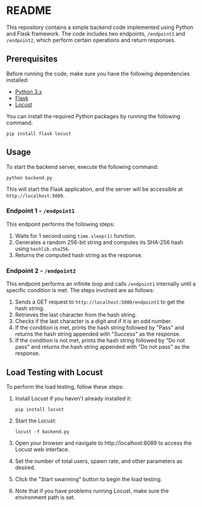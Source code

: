 README
===================

This repository contains a simple backend code implemented using Python and Flask framework. The code includes two endpoints, `/endpoint1` and `/endpoint2`, which perform certain operations and return responses.

Prerequisites
-------------

Before running the code, make sure you have the following dependencies installed:

*   [Python 3.x](https://www.python.org/)
*   [Flask](https://flask.palletsprojects.com/en/2.3.x/)
*   [Locust](https://locust.io/)

You can install the required Python packages by running the following command:

    pip install flask locust

Usage
-----

To start the backend server, execute the following command:

    python backend.py

This will start the Flask application, and the server will be accessible at `http://localhost:5000`.

### Endpoint 1 - `/endpoint1`

This endpoint performs the following steps:

1.  Waits for 1 second using `time.sleep(1)` function.
2.  Generates a random 256-bit string and computes its SHA-256 hash using `hashlib.sha256`.
3.  Returns the computed hash string as the response.

### Endpoint 2 - `/endpoint2`

This endpoint performs an infinite loop and calls `/endpoint1` internally until a specific condition is met. The steps involved are as follows:

1.  Sends a GET request to `http://localhost:5000/endpoint1` to get the hash string.
2.  Retrieves the last character from the hash string.
3.  Checks if the last character is a digit and if it is an odd number.
4.  If the condition is met, prints the hash string followed by "Pass" and returns the hash string appended with "Success" as the response.
5.  If the condition is not met, prints the hash string followed by "Do not pass" and returns the hash string appended with "Do not pass" as the response.


Load Testing with Locust
-----

To perform the load testing, follow these steps:

1.  Install Locust if you haven't already installed it:

        pip install locust

2.  Start the Locust:
        
        locust -f backend.py

3. Open your browser and navigate to http://localhost:8089 to access the Locust web interface.
4. Set the number of total users, spawn rate, and other parameters as desired.
5. Click the "Start swarming" button to begin the load testing.
6. Note that if you have problems running Locust, make sure the environment path is set.
